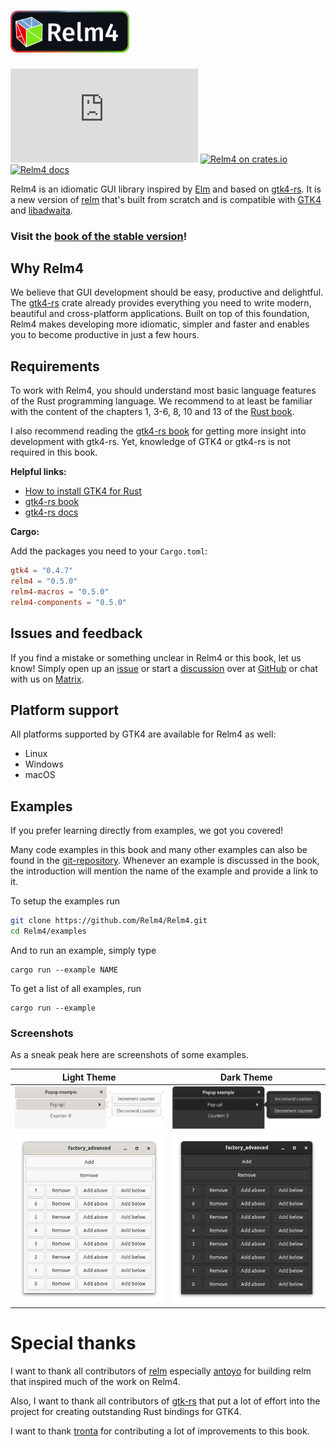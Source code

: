 <h1>
  <a href="https://relm4.org">
    <img src="img/Relm_logo_with_text.png" width="190" alt="Relm4">
  </a>
</h1>

[![Matrix](https://img.shields.io/matrix/relm4:matrix.org?label=matrix%20chat)](https://matrix.to/#/#relm4:matrix.org)
[![Relm4 on crates.io](https://img.shields.io/crates/v/relm4.svg)](https://crates.io/crates/relm4)
[![Relm4 docs](https://img.shields.io/badge/rust-documentation-blue)](https://relm4.org/docs/next/relm4/)

Relm4 is an idiomatic GUI library inspired by [Elm](https://elm-lang.org/) and based on [gtk4-rs](https://crates.io/crates/gtk4). 
It is a new version of [relm](https://github.com/antoyo/relm) that's built from scratch and is compatible with [GTK4](https://www.gtk.org/) and [libadwaita](https://gitlab.gnome.org/GNOME/libadwaita).

### Visit the [book of the stable version](/book/stable)!

## Why Relm4

We believe that GUI development should be easy, productive and delightful.  
The [gtk4-rs](https://crates.io/crates/gtk4) crate already provides everything you need to write modern, beautiful and cross-platform applications.
Built on top of this foundation, Relm4 makes developing more idiomatic, simpler and faster and enables you to become productive in just a few hours.

## Requirements

To work with Relm4, you should understand most basic language features of the Rust programming language. We recommend to at least be familiar with the content of the chapters 1, 3-6, 8, 10 and 13 of the [Rust book](https://doc.rust-lang.org/stable/book/title-page.html).

I also recommend reading the [gtk4-rs book](https://gtk-rs.org/gtk4-rs/git/book/) for getting more insight into development with gtk4-rs. Yet, knowledge of GTK4 or gtk4-rs is not required in this book.

**Helpful links:**

+ [How to install GTK4 for Rust](https://gtk-rs.org/gtk4-rs/git/book/installation.html)
+ [gtk4-rs book](https://gtk-rs.org/gtk4-rs/git/book/)
+ [gtk4-rs docs](https://gtk-rs.org/gtk4-rs/git/docs/gtk4/index.html)

**Cargo:**

Add the packages you need to your `Cargo.toml`:

```toml
gtk4 = "0.4.7"
relm4 = "0.5.0"
relm4-macros = "0.5.0"
relm4-components = "0.5.0"
```

## Issues and feedback

If you find a mistake or something unclear in Relm4 or this book, let us know! Simply open up an [issue](https://github.com/AaronErhardt/relm4/issues) or start a [discussion](https://github.com/Relm4/Relm4/discussions) over at [GitHub](https://github.com/Relm4/Relm4) or chat with us on [Matrix](https://matrix.to/#/#relm4:matrix.org).

## Platform support

All platforms supported by GTK4 are available for Relm4 as well:

+ Linux
+ Windows
+ macOS

## Examples

If you prefer learning directly from examples, we got you covered!

Many code examples in this book and many other examples can also be found in the [git-repository](https://github.com/Relm4/Relm4/tree/v0.5.0-beta.1/examples). Whenever an example is discussed in the book, the introduction will mention the name of the example and provide a link to it.

To setup the examples run

```bash
git clone https://github.com/Relm4/Relm4.git
cd Relm4/examples
```

And to run an example, simply type

```
cargo run --example NAME
```

To get a list of all examples, run

```
cargo run --example
```

### Screenshots

As a sneak peak here are screenshots of some examples.

|Light Theme | Dark Theme |
|:----:|:----:|
|![Pop Over light](img/screenshots/popover-light.png) | ![Pop Over dark](img/screenshots/popover-dark.png) |
|![Factory-Advanced light](img/screenshots/factory-advanced-light.png) | ![Factory-Advanced dark](img/screenshots/factory-advanced-dark.png)|


# Special thanks

I want to thank all contributors of [relm](https://github.com/antoyo/relm) especially [antoyo](https://github.com/antoyo) for building relm that inspired much of the work on Relm4.

Also, I want to thank all contributors of [gtk-rs](https://gtk-rs.org/) that put a lot of effort into the project for creating outstanding Rust bindings for GTK4.

I want to thank [tronta](https://github.com/tronta) for contributing a lot of improvements to this book.

